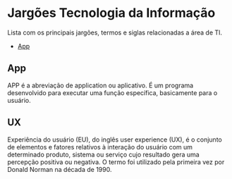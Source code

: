 # Jargões Tecnologia da Informação
Lista com os principais jargões, termos e siglas relacionadas a área de TI.

* [App](#app)

## App
APP é a abreviação de application ou aplicativo. É um programa desenvolvido para executar uma função específica, basicamente para o usuário.

## UX
Experiência do usuário (EU), do inglês user experience (UX), é o conjunto de elementos e fatores relativos à interação do usuário com um determinado produto, sistema ou serviço cujo resultado gera uma percepção positiva ou negativa. O termo foi utilizado pela primeira vez por Donald Norman na década de 1990.
